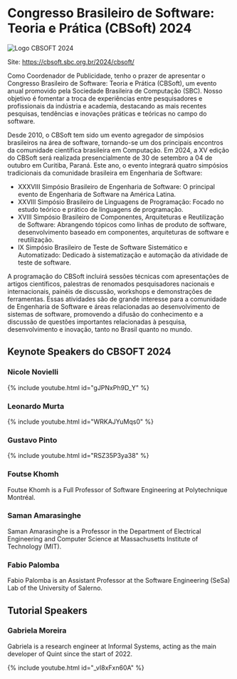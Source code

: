 # Congresso Brasileiro de Software: Teoria e Prática (CBSoft) 2024

![Logo CBSOFT 2024](https://github.com/user-attachments/assets/6877cfc7-b062-45b4-a15e-a518e67edd79)


Site: <https://cbsoft.sbc.org.br/2024/cbsoft/>


Como Coordenador de Publicidade, tenho o prazer de apresentar o Congresso Brasileiro de Software: Teoria e Prática (CBSoft), um evento anual promovido pela Sociedade Brasileira de Computação (SBC). Nosso objetivo é fomentar a troca de experiências entre pesquisadores e profissionais da indústria e academia, destacando as mais recentes pesquisas, tendências e inovações práticas e teóricas no campo do software.

Desde 2010, o CBSoft tem sido um evento agregador de simpósios brasileiros na área de software, tornando-se um dos principais encontros da comunidade científica brasileira em Computação. Em 2024, a XV edição do CBSoft será realizada presencialmente de 30 de setembro a 04 de outubro em Curitiba, Paraná. Este ano, o evento integrará quatro simpósios tradicionais da comunidade brasileira em Engenharia de Software:

- XXXVIII Simpósio Brasileiro de Engenharia de Software: O principal evento de Engenharia de Software na América Latina.
- XXVIII Simpósio Brasileiro de Linguagens de Programação: Focado no estudo teórico e prático de linguagens de programação.
- XVIII Simpósio Brasileiro de Componentes, Arquiteturas e Reutilização de Software: Abrangendo tópicos como linhas de produto de software, desenvolvimento baseado em componentes, arquiteturas de software e reutilização.
- IX Simpósio Brasileiro de Teste de Software Sistemático e Automatizado: Dedicado à sistematização e automação da atividade de teste de software.

A programação do CBSoft incluirá sessões técnicas com apresentações de artigos científicos, palestras de renomados pesquisadores nacionais e internacionais, painéis de discussão, workshops e demonstrações de ferramentas. Essas atividades são de grande interesse para a comunidade de Engenharia de Software e áreas relacionadas ao desenvolvimento de sistemas de software, promovendo a difusão do conhecimento e a discussão de questões importantes relacionadas à pesquisa, desenvolvimento e inovação, tanto no Brasil quanto no mundo.


## Keynote Speakers do CBSOFT 2024


### Nicole Novielli 

{% include youtube.html id="gJPNxPh9D_Y" %}

### Leonardo Murta

{% include youtube.html id="WRKAJYuMqs0" %}


### Gustavo Pinto 

{% include youtube.html id="RSZ35P3ya38" %}


### Foutse Khomh

Foutse Khomh is a Full Professor of Software Engineering at Polytechnique Montréal.

### Saman Amarasinghe

Saman Amarasinghe is a Professor in the Department of Electrical Engineering and Computer Science at Massachusetts Institute of Technology (MIT).

### Fabio Palomba

Fabio Palomba is an Assistant Professor at the Software Engineering (SeSa) Lab of the University of Salerno.

## Tutorial Speakers

### Gabriela Moreira

Gabriela is a research engineer at Informal Systems, acting as the main developer of Quint since the start of 2022.

{% include youtube.html id="_vI8xFxn60A" %}
